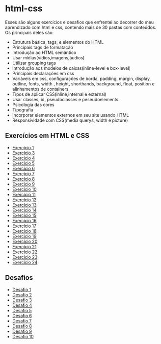 # html-css
 Esses são alguns exercícios e desafios que enfrentei ao decorrer do meu aprendizado com html e css, contendo mais de 30 pastas com conteúdos.
 Os principais deles são:
 * Estrutura básica, tags, e elementos do HTML
 * Principais tags de formatação
 * Introdução ao HTML semântico
 * Usar mídias(vídios,imagens,áudios)
 * Utilizar grouping tags
 * introdução aos modelos de caixas(inline-level e box-level)
 * Principais declarações em css
 * Variáveis em css, configurações de borda, padding, margin, display, outline, fonts, width , height, shorthands, background, float, position e alinhamentos de containers.
 * Tipos de aplicar CSS(inline,internal e external)
 * Usar classes, id, pseudoclasses e peseudoelements
 * Psicologia das cores
 * Tipografia
 * incorporar elementos externos em seu site usando HTML
 * Responsividade com CSS(media querys, width e picture)

 ## Exercícios em HTML e CSS

- [Exercício 1](exercicios/ex002/)
- [Exercício 3](exercicios/ex003/)
- [Exercício 4](exercicios/ex004/)
- [Exercício 5](exercicios/ex006/index.html)
- [Exercício 6](exercicios/ex007/html5.html)
- [Exercício 7](exercicios/ex008/index.html)
- [Exercício 8](exercicios/ex008b/index.html)
- [Exercício 9](exercicios/ex009/index.html)
- [Exercício 10](exercicios/ex010/index.html)
- [Exercício 11](exercicios/ex011/index.html)
- [Exercício 12](exercicios/ex012/index.html)
- [Exercício 13](exercicios/ex013/index.html)
- [Exercício 14](exercicios/ex014/index.html)
- [Exercício 15](exercicios/ex015/index.html)
- [Exercício 16](exercicios/ex016/cor01.html)
- [Exercício 17](exercicios/ex017/fontes01.html)
- [Exercício 18](exercicios/ex018/fonte001.html)
- [Exercício 19](exercicios/ex019/seletor01.html)
- [Exercício 20](exercicios/ex020/hover.html)
- [Exercício 21](exercicios/ex021/caixa01.html)
- [Exercício 22](exercicios/ex021/index.html)
- [Exercício 23](exercicios/ex022/index.html)
- [Exercício 24](exercicios/ex024/index.html)



## Desafios

- [Desafio 1](Desafios/desafio001/INDEX.HTML)
- [Desafio 2](Desafios/desafio002/index.html)
- [Desafio 3](Desafios/desafio003/index.html)
- [Desafio 4](Desafios/desafio004/index.html)
- [Desafio 5](Desafios/desafio005/index.html)
- [Desafio 6](Desafios/desafio006/indes.html)
- [Desafio 7](Desafios/desafio007/index.html)
- [Desafio 8](Desafios/desafio008/index.html)
- [Desafio 9](Desafios/desafio009/index.html)
- [Desafio 10](Desafios/desafio010/index.html)
